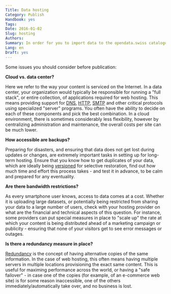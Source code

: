```yaml
---
Title: Data hosting
Category: Publish
Handbook: yes
Tags:
Date: 2016-01-02
Slug: hosting
Authors:
Summary: In order for you to import data to the opendata.swiss catalogue, the data must be freely accessible somewhere. Only the metadata and a link to the data are published on opendata.swiss. Responsibility for actual data hosting lies with the data supplier. Data hosting is now relatively cheap and simple to manage, even if you do not yet have a solution in place within your organization.
Lang: en
Draft: yes
---
```



Some issues you should consider before publication:

**<checkbox> Cloud vs. data center?**

Here we refer to the way your content is serviced on the Internet. In a data center, your organization would typically be responsible for running a "full stack", or entire collection, of applications required for web hosting. This means providing support for [DNS](https://en.wikipedia.org/wiki/DNS), [HTTP](https://en.wikipedia.org/wiki/HTTP), [SMTP](https://en.wikipedia.org/wiki/SMTP) and other critical protocols using specialized "server" programs. You often have the ability to decide on each of these components and pick the best combination. In a cloud environment, there is sometimes considerably less flexibility, however by centralizing administration and maintenance, the overall costs per site can be much lower.

**<checkbox> How accessible are backups?**

Preparing for disasters, and ensuring that data does not get lost during updates or changes, are extremely important tasks in setting up for long-term hosting. Ensure that you know how to get duplicates of your data, which are ideally being [versioned](https://en.wikipedia.org/wiki/Version_control) for selective restoration, find out how much time and effort this process takes - and test it in advance, to be calm and prepared for any eventuality.

**<checkbox> Are there bandwidth restrictions?**

As every smartphone user knows, access to data comes at a cost. Whether it is uploading large datasets, or potentially being restricted from sharing your data to a large number of users, check with your hosting provider on what are the financial and technical aspects of this question. For instance, some providers can put special measures in place to "scale up" the rate at which your content is being distributed ahead of a marketing campaign or publicity - ensuring that none of your visitors get to see error messages or outages.

**<checkbox> Is there a redundancy measure in place?**

[Redundancy](https://en.wikipedia.org/wiki/Redundancy_(engineering)) is the concept of having alternative copies of the same information. In the case of web hosting, this often means having multiple servers in multiple locations provisioning the exact same content. This is useful for maximing performance across the world, or having a "safe failover" - in case one of the copies (for example, of an e-commerce web site) is for some reason inaccessible, one of the others immediately/automatically take over, and no business is lost.
